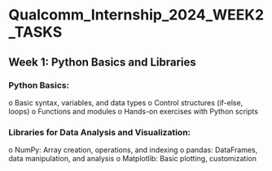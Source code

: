 # Qualcomm_Internship_2024_WEEK2_TASKS
## Week 1: Python Basics and Libraries
### Python Basics:
o Basic syntax, variables, and data types
o Control structures (if-else, loops)
o Functions and modules
o Hands-on exercises with Python scripts
### Libraries for Data Analysis and Visualization:
o NumPy: Array creation, operations, and indexing
o pandas: DataFrames, data manipulation, and analysis
o Matplotlib: Basic plotting, customization
